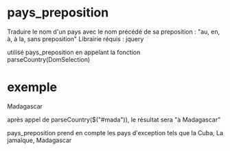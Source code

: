 # pays_preposition
Traduire le nom d'un pays avec le nom précédé de sa preposition : "au, en, à, à la, sans preposition"
Librairie réquis : jquery

utilisé pays_preposition en appelant la fonction parseCountry(DomSelection)
# exemple
<label id="mada">Madagascar</label>

après appel de parseCountry($("#mada")), le résultat sera "à Madagascar"

pays_preposition prend en compte les pays d'exception tels que la Cuba, La jamaîque, Madagascar
